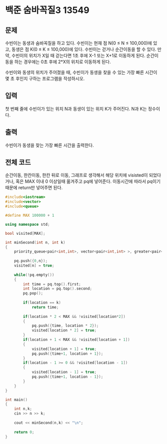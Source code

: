 # 백준 숨바꼭질3 13549

## 문제

수빈이는 동생과 숨바꼭질을 하고 있다. 수빈이는 현재 점 N(0 ≤ N ≤ 100,000)에 있고, 동생은 점 K(0 ≤ K ≤ 100,000)에 있다. 수빈이는 걷거나 순간이동을 할 수 있다. 만약, 수빈이의 위치가 X일 때 걷는다면 1초 후에 X-1 또는 X+1로 이동하게 된다. 순간이동을 하는 경우에는 0초 후에 2*X의 위치로 이동하게 된다.

수빈이와 동생의 위치가 주어졌을 때, 수빈이가 동생을 찾을 수 있는 가장 빠른 시간이 몇 초 후인지 구하는 프로그램을 작성하시오.

## 입력

첫 번째 줄에 수빈이가 있는 위치 N과 동생이 있는 위치 K가 주어진다. N과 K는 정수이다.

## 출력

수빈이가 동생을 찾는 가장 빠른 시간을 출력한다.

## 전체 코드

순간이동, 한칸이동, 한칸 뒤로 이동, 그래프로 생각해서 해당 위치에 visisted이 되었다거나, 혹은 MAX 이내 0 이상일때 옮겨주고 pq에 넣어준다. 이동시간에 따라서 pq이기 때문에
return만 넣어주면 된다.

```c++
#include<iostream>
#include<vector>
#include<queue>

#define MAX 100000 + 1

using namespace std;

bool visited[MAX];

int minSecond(int n, int k)
{
	priority_queue<pair<int,int>, vector<pair<int,int> >, greater<pair<int,int> > > pq;
	
	pq.push({0,n});
	visited[n] = true;
	
	while(!pq.empty())
	{
		int time = pq.top().first;
		int location = pq.top().second;
		pq.pop();
		
		if(location == k)
			return time;
		
		if(location * 2 < MAX && !visited[location*2])
		{
			pq.push({time, location * 2});
			visited[location * 2] = true;
		}
		if(location + 1 < MAX && !visited[location + 1])
		{
			visited[location + 1] = true;
			pq.push({time+1, location + 1});
		}
		if(location - 1 >= 0 && !visited[location - 1])
		{
			visited[location - 1] = true;
			pq.push({time+1, location - 1});
		}
	}
}

int main()
{
	int n,k;
	cin >> n >> k;
	
	cout << minSecond(n,k) << "\n";
	
	return 0;
}
```


